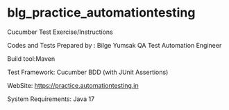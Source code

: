 # blg_practice_automationtesting

Cucumber Test Exercise/Instructions

Codes and Tests Prepared by :
Bilge Yumsak
QA Test Automation Engineer

Build tool:Maven 

Test Framework: Cucumber BDD (with JUnit Assertions)

WebSite: https://practice.automationtesting.in

System Requirements: Java 17


